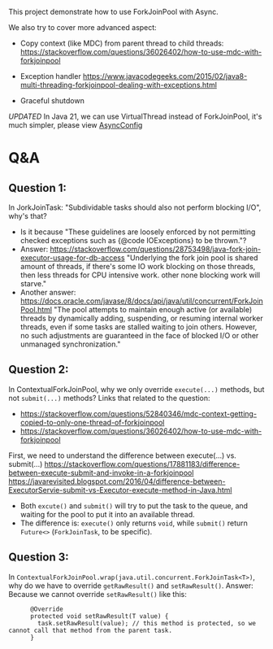 This project demonstrate how to use ForkJoinPool with Async.

We also try to cover more advanced aspect:

- Copy context (like MDC) from parent thread to child threads:
  https://stackoverflow.com/questions/36026402/how-to-use-mdc-with-forkjoinpool

- Exception handler
  https://www.javacodegeeks.com/2015/02/java8-multi-threading-forkjoinpool-dealing-with-exceptions.html

- Graceful shutdown

*UPDATED*
In Java 21, we can use VirtualThread instead of ForkJoinPool, it's much simpler, please view [AsyncConfig](./src/main/java/org/tnmk/practice/pro02fasyncforkjoinpool/custom_async_pool/AsyncConfig.java)

# Q&A

## Question 1:

In JorkJoinTask: "Subdividable tasks should also not perform blocking I/O", why's that?

- Is it because "These guidelines are loosely enforced by not permitting checked exceptions such as {@code IOExceptions} to be thrown."?
- Answer: https://stackoverflow.com/questions/28753498/java-fork-join-executor-usage-for-db-access
  "Underlying the fork join pool is shared amount of threads, if there's some IO work blocking on those threads, then less threads for CPU intensive
  work. other none blocking work will starve."
- Another answer: https://docs.oracle.com/javase/8/docs/api/java/util/concurrent/ForkJoinPool.html
  "The pool attempts to maintain enough active (or available) threads by dynamically adding, suspending, or resuming internal worker threads, even if
  some tasks are stalled waiting to join others.
  However, no such adjustments are guaranteed in the face of blocked I/O or other unmanaged synchronization."

## Question 2:

In ContextualForkJoinPool, why we only override `execute(...)` methods, but not `submit(...)` methods?
Links that related to the question:

- https://stackoverflow.com/questions/52840346/mdc-context-getting-copied-to-only-one-thread-of-forkjoinpool
- https://stackoverflow.com/questions/36026402/how-to-use-mdc-with-forkjoinpool

First, we need to understand the difference between execute(...) vs. submit(...)
https://stackoverflow.com/questions/17881183/difference-between-execute-submit-and-invoke-in-a-forkjoinpool
https://javarevisited.blogspot.com/2016/04/difference-between-ExecutorServie-submit-vs-Executor-execute-method-in-Java.html

- Both `excute()` and `submit()` will try to put the task to the queue, and waiting for the pool to put it into an available thread.
- The difference is: `execute()` only returns `void`, while `submit()` return `Future<>` (`ForkJoinTask`, to be specific).

## Question 3:

In `ContextualForkJoinPool.wrap(java.util.concurrent.ForkJoinTask<T>)`, why do we have to override `getRawResult()` and `setRawResult()`.
Answer:
Because we cannot override `setRawResult()` like this:

``` 
      @Override
      protected void setRawResult(T value) {
        task.setRawResult(value); // this method is protected, so we cannot call that method from the parent task.
      }
```